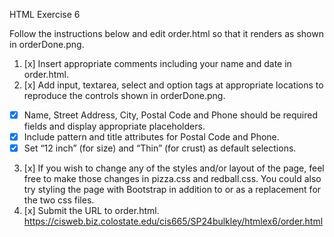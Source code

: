 HTML Exercise 6

Follow the instructions below and edit order.html so that it renders as shown in orderDone.png.
1. [x] Insert appropriate comments including your name and date in order.html.
2. [x] Add input, textarea, select and option tags at appropriate locations to reproduce the controls shown in orderDone.png.
- [x] Name, Street Address, City, Postal Code and Phone should be required fields and display appropriate placeholders.
- [x] Include pattern and title attributes for Postal Code and Phone.
- [x] Set “12 inch” (for size) and “Thin” (for crust) as default selections.
3. [x] If you wish to change any of the styles and/or layout of the page, feel free to make those changes in pizza.css and redball.css. You could also try styling the page with Bootstrap in addition to or as a replacement for the two css files.
6. [x] Submit the URL to order.html.
https://cisweb.biz.colostate.edu/cis665/SP24bulkley/htmlex6/order.html
